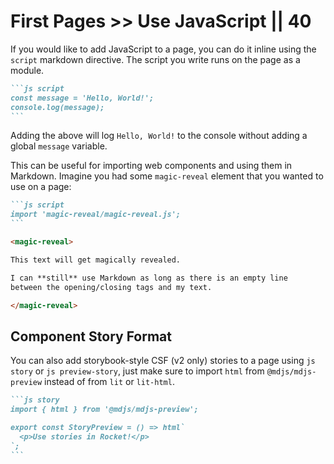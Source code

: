 # First Pages >> Use JavaScript || 40

If you would like to add JavaScript to a page, you can do it inline using the `script` markdown directive. The script you write runs on the page as a module.

<!-- prettier-ignore-start -->
~~~markdown
```js script
const message = 'Hello, World!';
console.log(message);
```
~~~
<!-- prettier-ignore-end -->

Adding the above will log `Hello, World!` to the console without adding a global `message` variable.

This can be useful for importing web components and using them in Markdown. Imagine you had some `magic-reveal` element that you wanted to use on a page:

<!-- prettier-ignore-start -->
~~~markdown
```js script
import 'magic-reveal/magic-reveal.js';
```

<magic-reveal>

This text will get magically revealed.

I can **still** use Markdown as long as there is an empty line
between the opening/closing tags and my text.

</magic-reveal>
~~~
<!-- prettier-ignore-end -->

## Component Story Format

You can also add storybook-style CSF (v2 only) stories to a page using `js story` or `js preview-story`, just make sure to import `html` from `@mdjs/mdjs-preview` instead of from `lit` or `lit-html`.

<!-- prettier-ignore-start -->
~~~markdown
```js story
import { html } from '@mdjs/mdjs-preview';

export const StoryPreview = () => html`
  <p>Use stories in Rocket!</p>
`;
```
~~~
<!-- prettier-ignore-end -->
